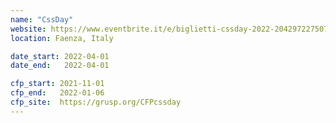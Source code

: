 ```yaml
---
name: "CssDay"
website: https://www.eventbrite.it/e/biglietti-cssday-2022-204297227507
location: Faenza, Italy

date_start: 2022-04-01
date_end:   2022-04-01

cfp_start: 2021-11-01
cfp_end:   2022-01-06
cfp_site:  https://grusp.org/CFPcssday
---
```

